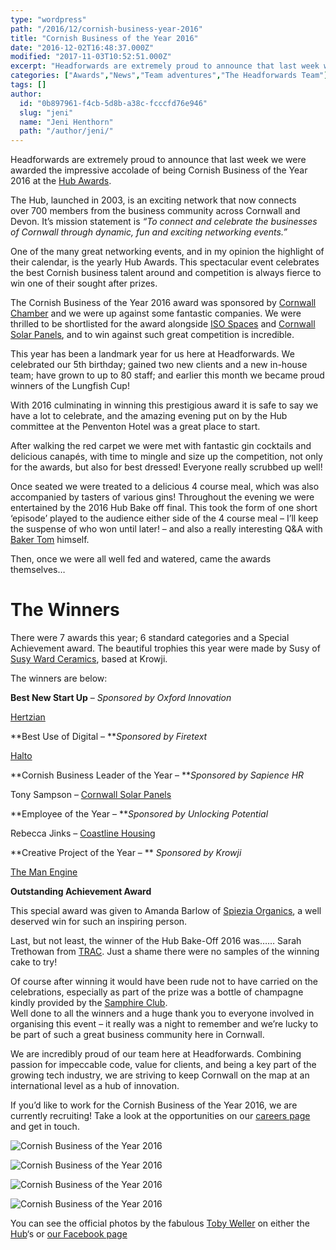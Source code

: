 ```yaml
---
type: "wordpress"
path: "/2016/12/cornish-business-year-2016"
title: "Cornish Business of the Year 2016"
date: "2016-12-02T16:48:37.000Z"
modified: "2017-11-03T10:52:51.000Z"
excerpt: "Headforwards are extremely proud to announce that last week we were awarded the impressive accolade of being Cornish Business of the Year 2016 at the Hub Awards. The Hub, launched in 2003, is an exciting network that now connects over 700 members from the business community across Cornwall and Devon. It’s mission statement is “To connect …"
categories: ["Awards","News","Team adventures","The Headforwards Team"]
tags: []
author:
  id: "0b897961-f4cb-5d8b-a38c-fcccfd76e946"
  slug: "jeni"
  name: "Jeni Henthorn"
  path: "/author/jeni/"
---
```

Headforwards are extremely proud to announce that last week we were awarded the impressive accolade of being Cornish Business of the Year 2016 at the [Hub Awards](https://cornwallhub.org/).

The Hub, launched in 2003, is an exciting network that now connects over 700 members from the business community across Cornwall and Devon. It’s mission statement is _“To connect and celebrate the businesses of Cornwall through dynamic, fun and exciting networking events.”_

One of the many great networking events, and in my opinion the highlight of their calendar, is the yearly Hub Awards. This spectacular event celebrates the best Cornish business talent around and competition is always fierce to win one of their sought after prizes.

The Cornish Business of the Year 2016 award was sponsored by [Cornwall Chamber](http://www.cornwallchamber.co.uk/) and we were up against some fantastic companies. We were thrilled to be shortlisted for the award alongside [ISO Spaces](http://www.isospaces.co.uk/) and [Cornwall Solar Panels](http://www.cornwallsolarpanels.co.uk/), and to win against such great competition is incredible.

This year has been a landmark year for us here at Headforwards. We celebrated our 5th birthday; gained two new clients and a new in-house team; have grown to up to 80 staff; and earlier this month we became proud winners of the Lungfish Cup!

With 2016 culminating in winning this prestigious award it is safe to say we have a lot to celebrate, and the amazing evening put on by the Hub committee at the Penventon Hotel was a great place to start.

After walking the red carpet we were met with fantastic gin cocktails and delicious canapés, with time to mingle and size up the competition, not only for the awards, but also for best dressed! Everyone really scrubbed up well!

Once seated we were treated to a delicious 4 course meal, which was also accompanied by tasters of various gins! Throughout the evening we were entertained by the 2016 Hub Bake off final. This took the form of one short ‘episode’ played to the audience either side of the 4 course meal – I’ll keep the suspense of who won until later! – and also a really interesting Q&A with [Baker Tom](http://www.bakertom.co.uk/) himself.

Then, once we were all well fed and watered, came the awards themselves…

The Winners
===========

There were 7 awards this year; 6 standard categories and a Special Achievement award. The beautiful trophies this year were made by Susy of [Susy Ward Ceramics](http://www.krowji.org.uk/tenant/susan-ward/), based at Krowji.

The winners are below:

**Best New Start Up** – _Sponsored by Oxford Innovation_

[Hertzian](http://www.hertzian.co.uk/)

**Best Use of Digital – **_Sponsored by Firetext_

[Halto](https://myhalto.com/)

**Cornish Business Leader of the Year – **_Sponsored by Sapience HR_

Tony Sampson – [Cornwall Solar Panels](http://www.cornwallsolarpanels.co.uk/)

**Employee of the Year – **_Sponsored by Unlocking Potential_

Rebecca Jinks – [Coastline Housing](https://www.coastlinehousing.co.uk/)

**Creative Project of the Year – ** _Sponsored by Krowji_

[The Man Engine](http://www.themanengine.org.uk/)

**Outstanding Achievement Award**

This special award was given to Amanda Barlow of [Spiezia Organics](https://www.madeforlifeorganics.com/), a well deserved win for such an inspiring person.

Last, but not least, the winner of the Hub Bake-Off 2016 was…… Sarah Trethowan from [TRAC](https://www.tracservices.co.uk/?gclid=CLbu4Mif1dACFVS4GwodAB4Bhw). Just a shame there were no samples of the winning cake to try!

Of course after winning it would have been rude not to have carried on the celebrations, especially as part of the prize was a bottle of champagne kindly provided by the [Samphire Club](http://thesamphireclub.co.uk/).  
Well done to all the winners and a huge thank you to everyone involved in organising this event – it really was a night to remember and we’re lucky to be part of such a great business community here in Cornwall.

We are incredibly proud of our team here at Headforwards. Combining passion for impeccable code, value for clients, and being a key part of the growing tech industry, we are striving to keep Cornwall on the map at an international level as a hub of innovation.

If you’d like to work for the Cornish Business of the Year 2016, we are currently recruiting! Take a look at the opportunities on our [careers page](https://www.headforwards.com/careers/) and get in touch.


<section class="gallery">


![Cornish Business of the Year 2016](/wp-content/uploads/2016/12/headforwards-hub-awards-2016-cornish-business-of-the-year.jpg)

![Cornish Business of the Year 2016](/wp-content/uploads/2016/12/Headforwards-hub-awards-2016-jeni.jpg)

![Cornish Business of the Year 2016](/wp-content/uploads/2016/12/headforwards-hub-awards-2016-john.jpg)

![Cornish Business of the Year 2016](/wp-content/uploads/2016/12/Headforwards-hub-awards-2016-lysssa.jpg)

</section>



You can see the official photos by the fabulous [Toby Weller](http://tobyweller.co.uk/) on either the [Hub](https://www.facebook.com/TheHubCornwall/)‘s or [our Facebook page](https://www.facebook.com/headforwards/)